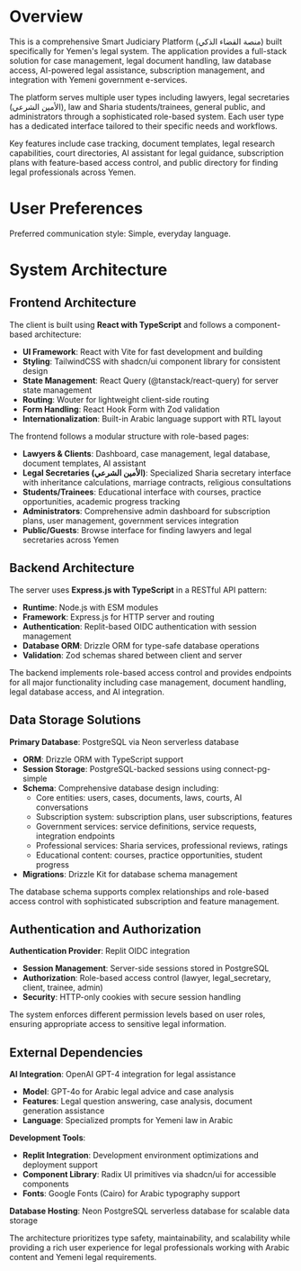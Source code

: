 # Overview

This is a comprehensive Smart Judiciary Platform (منصة القضاء الذكي) built specifically for Yemen's legal system. The application provides a full-stack solution for case management, legal document handling, law database access, AI-powered legal assistance, subscription management, and integration with Yemeni government e-services.

The platform serves multiple user types including lawyers, legal secretaries (الأمين الشرعي), law and Sharia students/trainees, general public, and administrators through a sophisticated role-based system. Each user type has a dedicated interface tailored to their specific needs and workflows.

Key features include case tracking, document templates, legal research capabilities, court directories, AI assistant for legal guidance, subscription plans with feature-based access control, and public directory for finding legal professionals across Yemen.

# User Preferences

Preferred communication style: Simple, everyday language.

# System Architecture

## Frontend Architecture

The client is built using **React with TypeScript** and follows a component-based architecture:

- **UI Framework**: React with Vite for fast development and building
- **Styling**: TailwindCSS with shadcn/ui component library for consistent design
- **State Management**: React Query (@tanstack/react-query) for server state management
- **Routing**: Wouter for lightweight client-side routing
- **Form Handling**: React Hook Form with Zod validation
- **Internationalization**: Built-in Arabic language support with RTL layout

The frontend follows a modular structure with role-based pages:
- **Lawyers & Clients**: Dashboard, case management, legal database, document templates, AI assistant
- **Legal Secretaries (الأمين الشرعي)**: Specialized Sharia secretary interface with inheritance calculations, marriage contracts, religious consultations
- **Students/Trainees**: Educational interface with courses, practice opportunities, academic progress tracking
- **Administrators**: Comprehensive admin dashboard for subscription plans, user management, government services integration
- **Public/Guests**: Browse interface for finding lawyers and legal secretaries across Yemen

## Backend Architecture

The server uses **Express.js with TypeScript** in a RESTful API pattern:

- **Runtime**: Node.js with ESM modules
- **Framework**: Express.js for HTTP server and routing
- **Authentication**: Replit-based OIDC authentication with session management
- **Database ORM**: Drizzle ORM for type-safe database operations
- **Validation**: Zod schemas shared between client and server

The backend implements role-based access control and provides endpoints for all major functionality including case management, document handling, legal database access, and AI integration.

## Data Storage Solutions

**Primary Database**: PostgreSQL via Neon serverless database
- **ORM**: Drizzle ORM with TypeScript support
- **Session Storage**: PostgreSQL-backed sessions using connect-pg-simple
- **Schema**: Comprehensive database design including:
  - Core entities: users, cases, documents, laws, courts, AI conversations
  - Subscription system: subscription plans, user subscriptions, features
  - Government services: service definitions, service requests, integration endpoints
  - Professional services: Sharia services, professional reviews, ratings
  - Educational content: courses, practice opportunities, student progress
- **Migrations**: Drizzle Kit for database schema management

The database schema supports complex relationships and role-based access control with sophisticated subscription and feature management.

## Authentication and Authorization

**Authentication Provider**: Replit OIDC integration
- **Session Management**: Server-side sessions stored in PostgreSQL
- **Authorization**: Role-based access control (lawyer, legal_secretary, client, trainee, admin)
- **Security**: HTTP-only cookies with secure session handling

The system enforces different permission levels based on user roles, ensuring appropriate access to sensitive legal information.

## External Dependencies

**AI Integration**: OpenAI GPT-4 integration for legal assistance
- **Model**: GPT-4o for Arabic legal advice and case analysis
- **Features**: Legal question answering, case analysis, document generation assistance
- **Language**: Specialized prompts for Yemeni law in Arabic

**Development Tools**:
- **Replit Integration**: Development environment optimizations and deployment support
- **Component Library**: Radix UI primitives via shadcn/ui for accessible components
- **Fonts**: Google Fonts (Cairo) for Arabic typography support

**Database Hosting**: Neon PostgreSQL serverless database for scalable data storage

The architecture prioritizes type safety, maintainability, and scalability while providing a rich user experience for legal professionals working with Arabic content and Yemeni legal requirements.